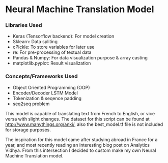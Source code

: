 # Neural Machine Translation Model

### Libraries Used
- Keras (Tensorflow backend): For model creation
- Sklearn: Data spliting
- cPickle: To store variables for later use
- re: For pre-processing of textual data
- Pandas & Numpy: For data visualization purpose & array casting
- matplotlib.pyplot: Result visualization

### Concepts/Frameworks Used
- Object Oriented Programming (OOP)
- Encoder/Decoder LSTM Model
- Tokenization & seqence padding
- seq2seq problem

This model is capable of translating text from French to English, or vice versa with slight changes. 
The dataset for this script can be found at http://www.manythings.org/anki/, also the best_model.tf file is not included for storage purposes.

The inspiration for this model came after studying abroad in France for a year, and most recently reading an interesting blog post on Analytics Vidhya.
From this intersection I decided to custom make my own Neural Machine Translation model.
